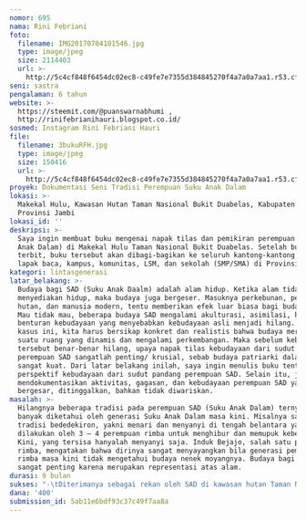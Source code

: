 ```yaml
---
nomor: 695
nama: Rini Febriani
foto:
  filename: IMG20170704101546.jpg
  type: image/jpeg
  size: 2114403
  url: >-
    http://5c4cf848f6454dc02ec8-c49fe7e7355d384845270f4a7a0a7aa1.r53.cf2.rackcdn.com/929a3492-f93a-45a9-bce1-daf498a5e187/IMG20170704101546.jpg
seni: sastra
pengalaman: 6 tahun
website: >-
  https://steemit.com/@puanswarnabhumi ,
  http://rinifebrianihauri.blogspot.co.id/
sosmed: Instagram Rini Febriani Hauri
file:
  filename: 3bukuRFH.jpg
  type: image/jpeg
  size: 150416
  url: >-
    http://5c4cf848f6454dc02ec8-c49fe7e7355d384845270f4a7a0a7aa1.r53.cf2.rackcdn.com/333086bf-41be-450f-a9c1-a01559396ab9/3bukuRFH.jpg
proyek: Dokumentasi Seni Tradisi Perempuan Suku Anak Dalam
lokasi: >-
  Makekal Hulu, Kawasan Hutan Taman Nasional Bukit Duabelas, Kabupaten Tebo,
  Provinsi Jambi
lokasi_id: ''
deskripsi: >-
  Saya ingin membuat buku mengenai napak tilas dan pemikiran perempuan SAD (Suku
  Anak Dalam) di Makekal Hulu Taman Nasional Bukit Duabelas. Setelah buku
  terbit, buku tersebut akan dibagi-bagikan ke seluruh kantong-kantong budaya, 
  lapak baca, kampus, komunitas, LSM, dan sekolah (SMP/SMA) di Provinsi Jambi.
kategori: lintasgenerasi
latar_belakang: >-
  Budaya bagi SAD (Suku Anak Daalm) adalah alam hidup. Ketika alam tidak
  menyediakan hidup, maka budaya juga bergeser. Masuknya perkebunan, perambahan
  hutan, dan manusia modern, tentu memberikan efek luar biasa bagi budaya SAD.
  Mau tidak mau, beberapa budaya SAD mengalami akulturasi, asimilasi, hingga
  benturan kebudayaan yang menyebabkan kebudayaan asli menjadi hilang. Dalam
  kasus ini, kita harus bersikap konkret dan realistis bahwa budaya merupakan
  suatu ruang yang dinamis dan mengalami perkembangan. Maka sebelum kebudayaan
  tersebut benar-benar hilang, upaya napak tilas kebudayaan dari sudut padang
  perempuan SAD sangatlah penting/ krusial, sebab budaya patriarki dalam SAD
  sangat kuat. Dari latar belakang inilah, saya ingin menulis buku tentang
  perspektif kebudayaan dari sudut pandang perempuan SAD. Selain itu, juga
  mendokumentasikan aktivitas, gagasan, dan kebudayaan perempuan SAD yang mulai
  bergesar, ditinggalkan, bahkan tidak diwariskan.
masalah: >-
  Hilangnya beberapa tradisi pada perempuan SAD (Suku Anak Dalam) ternyata tidak
  banyak diketahui oleh generasi Suku Anak Dalam masa kini. Misalnya saja
  tradisi bededekiron, yakni menari dan menyanyi di tengah belantara yang
  dilakukan oleh 3 – 4 perempuan rimba untuk menghibur dan memupuk kebersamaan.
  Kini, yang tersisa hanyalah menyanyi saja. Induk Bejajo, salah satu perempuan
  rimba, mengatakan bahwa dirinya sangat menyayangkan bila generasi pemuda/i
  rimba masa kini tidak mengetahui budaya nenek moyangnya. Budaya bagi SAD
  sangat penting karena merupakan representasi atas alam. 
durasi: 9 bulan
sukses: "-\tDiterimanya sebagai rekan oleh SAD di kawasan hutan Taman Nasional Bukit Duabelas\r\n-\tTerkumpulnya data mengenai kebudayaan perempuan SAD.\r\n-\tTercapainya dokumentasi budaya perempuan SAD dalam bentuk buku.\r\n-\tTersebarnya buku-buku ke kantong-kantong budaya, sekolah, kampus, institusi, LSM, dan perpustakaan-perpustakaan yang ada di Provinsi Jambi.\r\n"
dana: '400'
submission_id: 5ab11e6bdf93c37c49f7aa8a
---
```

